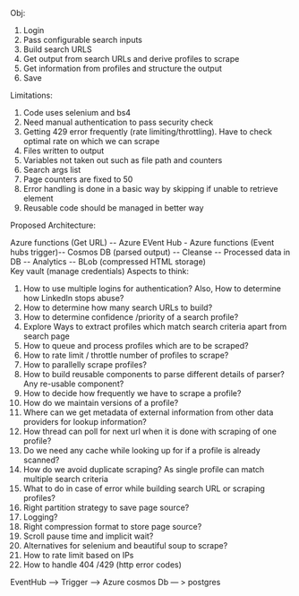 Obj:

1. Login
2. Pass configurable search inputs 
3. Build search URLS
4. Get output from search URLs and derive profiles to scrape
5. Get information from profiles and structure the output
6. Save

Limitations:
  1. Code uses selenium and bs4
  2. Need manual authentication to pass security check
  3. Getting 429 error frequently (rate limiting/throttling). Have to check optimal rate on which we can scrape
  4. Files written to output
  5. Variables not taken out such as file path and counters
  6. Search args list
  7. Page counters are  fixed to 50
  8. Error handling is done in a basic way by skipping if unable to retrieve element
  9. Reusable code should be managed in better way
  
Proposed Architecture:


 Azure functions (Get URL) --  Azure EVent Hub - Azure functions (Event hubs trigger)-- Cosmos DB (parsed output) -- Cleanse -- Processed data in DB -- Analytics
                                                                                     -- BLob (compressed HTML storage)  
  Key vault (manage credentials)
Aspects to think:
1. How to use multiple logins for authentication? Also, How to determine how LinkedIn stops abuse?
2. How to determine how many search URLs to build?
3. How to determine confidence /priority of a search profile?
4. Explore Ways to extract profiles which match search criteria apart from search page
5. How to queue and process profiles which are to be scraped?
6. How to rate limit / throttle number of profiles to scrape?
7. How to parallelly scrape profiles?
8. How to build reusable components to parse different details of parser? Any re-usable component?
9. How to decide how frequently we have to scrape a profile?
10. How do we maintain versions of a profile?
11. Where can we get metadata of external information from other data providers for lookup information?
12. How thread can poll for next url when it is done with scraping of one profile?
13. Do we need any cache while looking up for if a profile is already scanned?
14. How do we avoid duplicate scraping? As single profile can match multiple search criteria 
15. What to do in case of error while building search URL or  scraping profiles?
16. Right partition strategy to save page source?
17. Logging?
18. Right compression format to store page source?
19. Scroll pause time and implicit wait?
20. Alternatives for selenium and beautiful soup to scrape?
21. How to rate limit based on IPs
22. How to handle 404 /429 (http error codes)

EventHub —> Trigger —> Azure cosmos Db — > postgres

